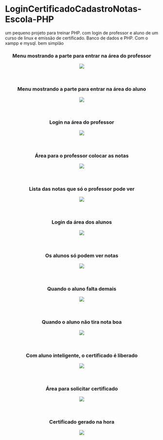 # LoginCertificadoCadastroNotas-Escola-PHP
um pequeno projeto para treinar PHP. com login de professor e aluno de um curso de linux e emissão de certificado. Banco de dados e PHP. Com o xampp e mysql. bem simplão
<br>
<div align="center">
  <h3>Menu mostrando a parte para entrar na área do professor</h3>
  <img src="ImagensGit/1.png">
</div>
<br><br>
<div align="center">
  <h3>Menu mostrando a parte para entrar na área do aluno</h3>
  <img src="ImagensGit/2.png">
</div>
<br><br>
<div align="center">
  <h3>Login na área do professor</h3>
  <img src="ImagensGit/3.png">
</div>
<br><br>
<div align="center">
  <h3>Área para o professor colocar as notas</h3>
  <img src="ImagensGit/4.png">
</div>
<br><br>
<div align="center">
  <h3>Lista das notas que só o professor pode ver</h3>
  <img src="ImagensGit/5.png">
</div>
<br><br>
<div align="center">
  <h3>Login da área dos alunos</h3>
  <img src="ImagensGit/6.png">
</div>
<br><br>
<div align="center">
  <h3>Os alunos só podem ver notas</h3>
  <img src="ImagensGit/7.png">
</div>
<br><br>
<div align="center">
  <h3>Quando o aluno falta demais</h3>
  <img src="ImagensGit/8.png">
</div>
<br><br>
<div align="center">
  <h3>Quando o aluno não tira nota boa</h3>
  <img src="ImagensGit/9.png">
</div>
<br><br>
<div align="center">
  <h3>Com aluno inteligente, o certificado é liberado</h3>
  <img src="ImagensGit/10.png">
</div>
<br><br>
<div align="center">
  <h3>Área para solicitar certificado</h3>
  <img src="ImagensGit/11.png">
</div>
<br><br>
<div align="center">
  <h3>Certificado gerado na hora</h3>
  <img src="ImagensGit/12.png">
</div>
